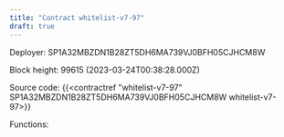 ```yaml
---
title: "Contract whitelist-v7-97"
draft: true
---
```

Deployer: SP1A32MBZDN1B28ZT5DH6MA739VJ0BFH05CJHCM8W


 



Block height: 99615 (2023-03-24T00:38:28.000Z)

Source code: {{<contractref "whitelist-v7-97" SP1A32MBZDN1B28ZT5DH6MA739VJ0BFH05CJHCM8W whitelist-v7-97>}}

Functions:


